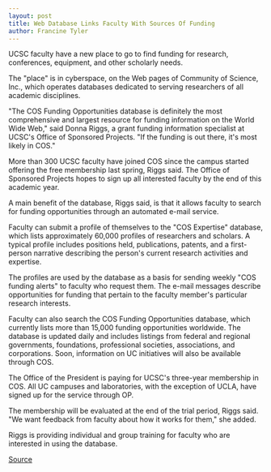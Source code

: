 ```yaml
---
layout: post
title: Web Database Links Faculty With Sources Of Funding
author: Francine Tyler
---
```


UCSC faculty have a new place to go to find funding for research, conferences, equipment, and other scholarly needs.

The "place" is in cyberspace, on the Web pages of Community of Science, Inc., which operates databases dedicated to serving researchers of all academic disciplines.

"The COS Funding Opportunities database is definitely the most comprehensive and largest resource for funding information on the World Wide Web," said Donna Riggs, a grant funding information specialist at UCSC's Office of Sponsored Projects. "If the funding is out there, it's most likely in COS."

More than 300 UCSC faculty have joined COS since the campus started offering the free membership last spring, Riggs said. The Office of Sponsored Projects hopes to sign up all interested faculty by the end of this academic year.

A main benefit of the database, Riggs said, is that it allows faculty to search for funding opportunities through an automated e-mail service.

Faculty can submit a profile of themselves to the "COS Expertise" database, which lists approximately 60,000 profiles of researchers and scholars. A typical profile includes positions held, publications, patents, and a first-person narrative describing the person's current research activities and expertise.

The profiles are used by the database as a basis for sending weekly "COS funding alerts" to faculty who request them. The e-mail messages describe opportunities for funding that pertain to the faculty member's particular research interests.

Faculty can also search the COS Funding Opportunities database, which currently lists more than 15,000 funding opportunities worldwide. The database is updated daily and includes listings from federal and regional governments, foundations, professional societies, associations, and corporations. Soon, information on UC initiatives will also be available through COS.

The Office of the President is paying for UCSC's three-year membership in COS. All UC campuses and laboratories, with the exception of UCLA, have signed up for the service through OP.

The membership will be evaluated at the end of the trial period, Riggs said. "We want feedback from faculty about how it works for them," she added.

Riggs is providing individual and group training for faculty who are interested in using the database.

[Source](http://www1.ucsc.edu/oncampus/currents/98-99/11-09/cos.htm "Permalink to Community of Science for UCSC faculty: 11-09-98")
